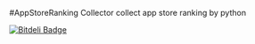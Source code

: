#AppStoreRanking Collector
collect app store ranking by python


[![Bitdeli Badge](https://d2weczhvl823v0.cloudfront.net/shibacow/app_store_ranking/trend.png)](https://bitdeli.com/free "Bitdeli Badge")


